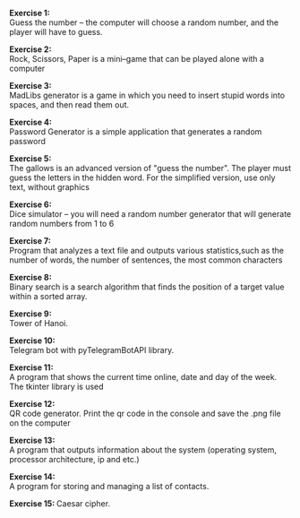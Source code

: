 <b>Exercise 1:</b>
<br>Guess the number – the computer will choose a random number, and the player will have to guess.

<b>Exercise 2:</b>
<br>Rock, Scissors, Paper is a mini–game that can be played alone with a computer

<b>Exercise 3:</b>
<br>MadLibs generator is a game in which you need to insert stupid words into spaces, and then read them out. 

<b>Exercise 4:</b>
<br>Password Generator is a simple application that generates a random password

<b>Exercise 5:</b>
<br>The gallows is an advanced version of "guess the number". The player must guess the letters in the hidden word. For the simplified version, use only text, without graphics

<b>Exercise 6:</b>
<br>Dice simulator – you will need a random number generator that will generate random numbers from 1 to 6

<b>Exercise 7: </b>
<br>Program that analyzes a text file and outputs various statistics,such as the number of words, the number of sentences, the most common characters

<b>Exercise 8: </b>
<br>Binary search is a search algorithm that finds the position of a target value within a sorted array.

<b>Exercise 9: </b>
<br>Tower of Hanoi.

<b>Exercise 10: </b>
<br>Telegram bot with pyTelegramBotAPI library.

<b>Exercise 11: </b>
<br>A program that shows the current time online, date and day of the week. The tkinter library is used

<b>Exercise 12: </b>
<br>QR code generator. Print the qr code in the console and save the .png file on the computer

<b>Exercise 13: </b>
<br>A program that outputs information about the system (operating system, processor architecture, ip and etc.)

<b>Exercise 14: </b>
<br>A program for storing and managing a list of contacts.

<b>Exercise 15: </b>
Caesar cipher.

